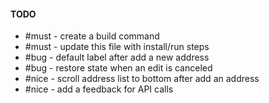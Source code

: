 #### TODO
* #must - create a build command
* #must - update this file with install/run steps
* #bug - default label after add a new address
* #bug - restore state when an edit is canceled
* #nice - scroll address list to bottom after add an address
* #nice - add a feedback for API calls
